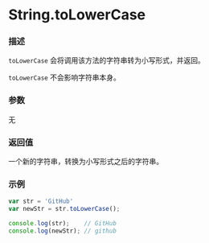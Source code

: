 # String.toLowerCase

### 描述

`toLowerCase` 会将调用该方法的字符串转为小写形式，并返回。

`toLowerCase` 不会影响字符串本身。

### 参数

无

### 返回值

一个新的字符串，转换为小写形式之后的字符串。

### 示例

```js
var str = 'GitHub'
var newStr = str.toLowerCase();

console.log(str);    // GitHub
console.log(newStr); // github
```
